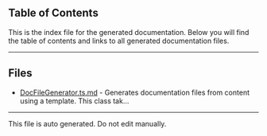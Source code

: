 ## Table of Contents

This is the index file for the generated documentation. Below you will find the table of contents and links to all generated documentation files.

---


## Files

- [DocFileGenerator.ts.md](DocFileGenerator.ts.md) - Generates documentation files from content using a template. This class tak...



---

This file is auto generated. Do not edit manually.